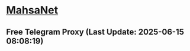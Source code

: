 
# [MahsaNet](https://t.me/mahsa_net)
## Free Telegram Proxy (Last Update: 2025-06-15 08:08:19)

    
